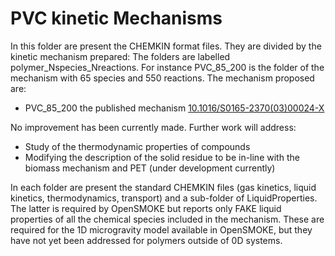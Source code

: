 # PVC kinetic Mechanisms

In this folder are present the CHEMKIN format files.
They are divided by the kinetic mechanism prepared:
The folders are labelled polymer_Nspecies_Nreactions. For instance PVC_85_200 
is the folder of the mechanism with 65 species and 550 reactions.
The mechanism proposed are:
- PVC_85_200 the published mechanism [10.1016/S0165-2370(03)00024-X](https://doi.org/10.1016/S0165-2370(03)00024-X) 

No improvement has been currently made. Further work will address:
- Study of the thermodynamic properties of compounds
- Modifying the description of the solid residue to be in-line with the biomass 
   mechanism and PET (under development currently)

In each folder are present the standard CHEMKIN files (gas kinetics, liquid kinetics, 
thermodynamics, transport) and a sub-folder of LiquidProperties.
The latter is required by OpenSMOKE but reports only FAKE liquid properties of
all the chemical species included in the mechanism. These are required for the 
1D microgravity model available in OpenSMOKE, but they have not yet been addressed 
for polymers outside of 0D systems.  
 
